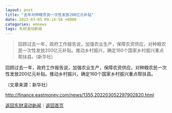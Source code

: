 ```yaml
---
layout: post
title: "去年对种粮农民一次性发放200亿元补贴"
date: 2022-03-05 09:14:58 +0800
categories: emnews
tags: 东财滚动新闻
---
```

> 回顾过去一年，政府工作报告说，加强农业生产，保障农资供应，对种粮农民一次性发放200亿元补贴。推动乡村振兴，确定160个国家乡村振兴重点帮扶县。(新华社)

<p>回顾过去一年，政府工作报告说，加强农业生产，保障农资供应，对种粮农民一次性发放200亿元补贴。推动乡村振兴，确定160个国家乡村振兴重点帮扶县。</p><p class="em_media">（文章来源：新华社）</p>

<http://finance.eastmoney.com/news/1355,202203052297902820.html>

[返回东财滚动新闻](//finews.withounder.com/emnews/)｜[返回首页](//finews.withounder.com/)